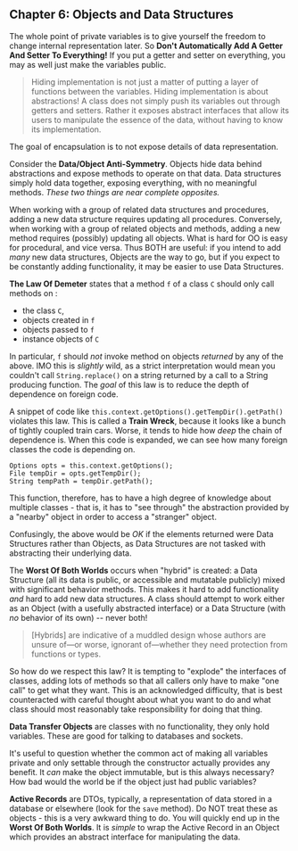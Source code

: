 ## Chapter 6: Objects and Data Structures

The whole point of private variables is to give yourself the freedom to change internal
representation later. So **Don't Automatically Add A Getter And Setter To Everything!** If you put a
getter and setter on everything, you may as well just make the variables public.

> Hiding implementation is not just a matter of putting a layer of functions between the variables.
> Hiding implementation is about abstractions! A class does not simply push its variables out
> through getters and setters. Rather it exposes abstract interfaces that allow its users to
> manipulate the essence of the data, without having to know its implementation.

The goal of encapsulation is to not expose details of data representation.

Consider the **Data/Object Anti-Symmetry**. Objects hide data behind abstractions and expose methods
to operate on that data. Data structures simply hold data together, exposing everything, with no
meaningful methods. *These two things are near complete opposites.*

When working with a group of related data structures and procedures, adding a new data structure
requires updating all procedures. Conversely, when working with a group of related objects and
methods, adding a new method requires (possibly) updating all objects. What is hard for OO is easy
for procedural, and vice versa. Thus BOTH are useful: if you intend to add *many* new data
    structures, Objects are the way to go, but if you expect to be constantly adding functionality,
    it may be easier to use Data Structures.

**The Law Of Demeter** states that a method `f` of a class `C` should only call methods on :

* the class `C`, 
* objects created in `f`
* objects passed to `f`
* instance objects of `C`

In particular, `f` should *not* invoke method on objects *returned* by any of the above. IMO this is
*slightly* wild, as a strict interpretation would mean you couldn't call `String.replace()` on a
string returned by a call to a String producing function. The *goal* of this law is to reduce the
depth of dependence on foreign code.

A snippet of code like `this.context.getOptions().getTempDir().getPath()` violates this law. This is
called a **Train Wreck**, because it looks like a bunch of tightly coupled train cars. Worse, it
tends to hide how *deep* the chain of dependence is. When this code is expanded, we can see how many
foreign classes the code is depending on.

``` 
Options opts = this.context.getOptions();
File tempDir = opts.getTempDir();
String tempPath = tempDir.getPath();
```

This function, therefore, has to have a high degree of knowledge about multiple classes - that is,
it has to "see through" the abstraction provided by a "nearby" object in order to access a
"stranger" object.

Confusingly, the above would be *OK* if the elements returned were Data Structures rather than
Objects, as Data Structures are not tasked with abstracting their underlying data.

The **Worst Of Both Worlds** occurs when "hybrid" is created: a Data Structure (all its data is
public, or accessible and mutatable publicly) mixed with significant behavior methods. This makes it
hard to add functionality *and* hard to add new data structures. A class should attempt to work
either as an Object (with a usefully abstracted interface) or a Data Structure (with *no* behavior
of its own) -- never both!

>[Hybrids] are indicative of a muddled design whose authors are unsure of—or worse, ignorant
>of—whether they need protection from functions or types.

So how do we respect this law? It is tempting to "explode" the interfaces of classes, adding lots of
methods so that all callers only have to make "one call" to get what they want. This is an
acknowledged difficulty, that is best counteracted with careful thought about what you want to do
and what class should most reasonably take responsibility for doing that thing.

**Data Transfer Objects** are classes with no functionality, they only hold variables. These are
good for talking to databases and sockets. 

It's useful to question whether the common act of making all variables private and only settable
through the constructor actually provides any benefit. It *can* make the object immutable, but is
this always necessary? How bad would the world be if the object just had public variables?

**Active Records** are DTOs, typically, a representation of data stored in a database or elsewhere
(look for the `save` method). Do NOT treat these as objects - this is a very awkward thing to do.
You will quickly end up in the **Worst Of Both Worlds**. It is *simple* to wrap the Active Record in
an Object which provides an abstract interface for manipulating the data.
